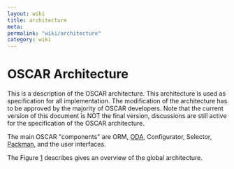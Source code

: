 ```yaml
---
layout: wiki
title: architecture
meta: 
permalink: "wiki/architecture"
category: wiki
---
```

<!-- Name: architecture -->
<!-- Version: 8 -->
<!-- Author: valleegr -->

# OSCAR Architecture

This is a description of the OSCAR architecture. This architecture is used as specification for all implementation. The modification of the architecture has to be approved by the majority of OSCAR developers.
Note that the current version of this document is NOT the final version, discussions are still active for the specification of the OSCAR architecture.

The main OSCAR "components" are ORM, [ODA](DevODA), Configurator, Selector, [Packman](DevPackman), and the user interfaces.

The Figure [1](http://svn.oscar.openclustergroup.org/trac/oscar/attachment/wiki/architecture/architecture.svg) describes gives an overview of the global architecture.
